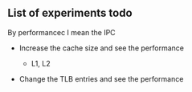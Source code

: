 ## List of experiments todo

By performancec I mean the IPC 

- Increase the cache size and see the performance
	- L1, L2

- Change the TLB entries and see the performance
